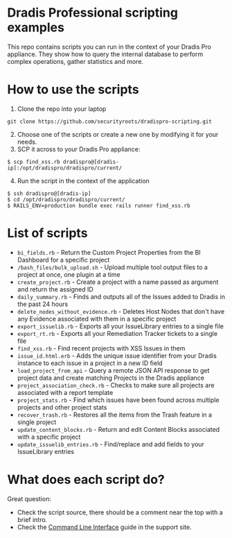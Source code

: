 # Dradis Professional scripting examples

This repo contains scripts you can run in the context of your Dradis Pro appliance. They show how to query the internal database to perform complex operations, gather statistics and more.


# How to use the scripts

1. Clone the repo into your laptop

```
git clone https://github.com/securityroots/dradispro-scripting.git
```

2. Choose one of the scripts or create a new one by modifying it for your needs.
3. SCP it across to your Dradis Pro appliance:

```
$ scp find_xss.rb dradispro@[dradis-ip]:/opt/dradispro/dradispro/current/
```

4. Run the script in the context of the application

```
$ ssh dradispro@[dradis-ip]
$ cd /opt/dradispro/dradispro/current/
$ RAILS_ENV=production bundle exec rails runner find_xss.rb
```

# List of scripts

* `bi_fields.rb` - Return the Custom Project Properties from the BI Dashboard for a specific project
* `/bash_files/bulk_upload.sh` - Upload multiple tool output files to a project at once, one plugin at a time
* `create_project.rb` - Create a project with a name passed as argument and return the assigned ID
* `daily_summary.rb` - Finds and outputs all of the Issues added to Dradis in the past 24 hours
* `delete_nodes_without_evidence.rb` - Deletes Host Nodes that don't have any Evidence associated with them in a specific project
* `export_issuelib.rb` - Exports all your IssueLibrary entries to a single file
* `export_rt.rb` - Exports all your Remediation Tracker tickets to a single file
* `find_xss.rb` - Find recent projects with XSS Issues in them
* `issue_id.html.erb` - Adds the unique issue identifier from your Dradis instance to each issue in a project in a new ID field
* `load_project_from_api` - Query a remote JSON API response to get project data and create matching Projects in the Dradis appliance
* `project_association_check.rb` - Checks to make sure all projects are associated with a report template
* `project_stats.rb` - Find which issues have been found across multiple projects and other project stats
* `recover_trash.rb` - Restores all the items from the Trash feature in a single project
* `update_content_blocks.rb` - Return and edit Content Blocks associated with a specific project
* `update_issuelib_entries.rb` - Find/replace and add fields to your IssueLibrary entries

# What does each script do?

Great question:

* Check the script source, there should be a comment near the top with a brief intro.
* Check the [Command Line Interface](http://securityroots.com/dradispro/support/guides/command_line/) guide in the support site.
